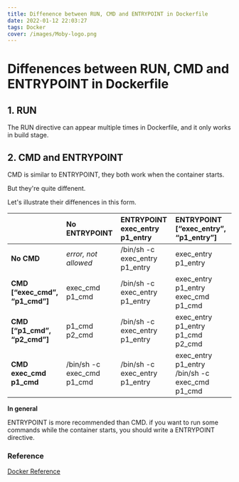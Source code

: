 ```yaml
---
title: Diffenence between RUN, CMD and ENTRYPOINT in Dockerfile
date: 2022-01-12 22:03:27
tags: Docker
cover: /images/Moby-logo.png
---
```


# Diffenences between RUN, CMD and ENTRYPOINT in Dockerfile

## 1. RUN

The RUN directive can appear multiple times in Dockerfile, and it only works in build stage.

## 2. CMD and ENTRYPOINT

CMD is similar to ENTRYPOINT, they both work when the container starts. 

But they're quite diffenent.

Let's illustrate their diffenences in this form.

|                                | No ENTRYPOINT              | ENTRYPOINT exec_entry p1_entry | ENTRYPOINT [“exec_entry”, “p1_entry”]          |
| :----------------------------- | :------------------------- | :----------------------------- | :--------------------------------------------- |
| **No CMD**                     | *error, not allowed*       | /bin/sh -c exec_entry p1_entry | exec_entry p1_entry                            |
| **CMD [“exec_cmd”, “p1_cmd”]** | exec_cmd p1_cmd            | /bin/sh -c exec_entry p1_entry | exec_entry p1_entry exec_cmd p1_cmd            |
| **CMD [“p1_cmd”, “p2_cmd”]**   | p1_cmd p2_cmd              | /bin/sh -c exec_entry p1_entry | exec_entry p1_entry p1_cmd p2_cmd              |
| **CMD exec_cmd p1_cmd**        | /bin/sh -c exec_cmd p1_cmd | /bin/sh -c exec_entry p1_entry | exec_entry p1_entry /bin/sh -c exec_cmd p1_cmd |

**In general**

ENTRYPOINT is more recommended than CMD. if you want to run some commands while the container starts, you should write a ENTRYPOINT directive.

### Reference

[Docker Reference](https://docs.docker.com/engine/reference/builder/#cmd)

